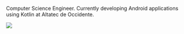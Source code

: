 Computer Science Engineer. Currently developing Android applications using Kotlin at Altatec de Occidente. 

<a href="https://github.com/AdalRodNun/github-readme-stats">
  <img align="center" src="https://github-readme-stats.vercel.app/api/top-langs/?username=AdalRodNun&layout=compact" />
</a>



